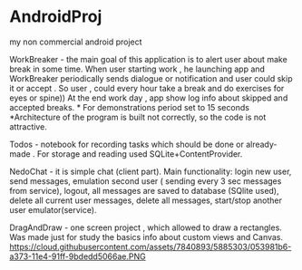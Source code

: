 # AndroidProj
my non commercial android project

WorkBreaker - the main goal of this application is to alert user about make break in some time. When user starting work , he launching app and WorkBreaker periodically sends dialogue or notification and user could skip it or accept . So user , could every hour take a break and do exercises for eyes or spine))  At the end  work day , app show log info about skipped and accepted breaks. * For demonstrations period set to 15 seconds *Architecture of the program is built not correctly, so the code is not attractive.

Todos - notebook for recording tasks which should be done or already-made . For storage and reading used SQLite+ContentProvider.

NedoChat - it is simple chat (client part). Main functionality: login new user, send messages, emulation second user ( sending every 3 sec messages from service), logout, all messages are saved to database (SQlite used), delete all current user messages, delete all messages, start/stop another user emulator(service).

DragAndDraw - one screen project , which allowed to draw a rectangles. Was made just for study the basics info about custom views and Canvas.
https://cloud.githubusercontent.com/assets/7840893/5885303/053981b6-a373-11e4-91ff-9bdedd5066ae.PNG
